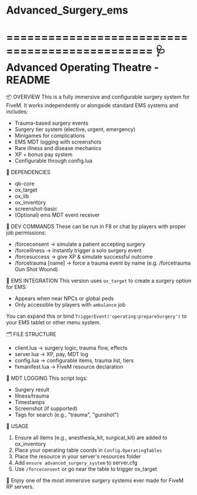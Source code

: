 # Advanced_Surgery_ems

===============================================
🩺 Advanced Operating Theatre - README
===============================================

📦 OVERVIEW
This is a fully immersive and configurable surgery system for FiveM.
It works independently or alongside standard EMS systems and includes:

- Trauma-based surgery events
- Surgery tier system (elective, urgent, emergency)
- Minigames for complications
- EMS MDT logging with screenshots
- Rare illness and disease mechanics
- XP + bonus pay system
- Configurable through config.lua

🧰 DEPENDENCIES
- qb-core
- ox_target
- ox_lib
- ox_inventory
- screenshot-basic
- (Optional) ems MDT event receiver

🧪 DEV COMMANDS
These can be run in F8 or chat by players with proper job permissions:

- /forceconsent     → simulate a patient accepting surgery
- /forceillness     → instantly trigger a solo surgery event
- /forcesuccess     → give XP & simulate successful outcome
- /forcetrauma [name] → force a trauma event by name (e.g. /forcetrauma Gun Shot Wound)

🎯 EMS INTEGRATION
This version uses `ox_target` to create a surgery option for EMS:

- Appears when near NPCs or global peds
- Only accessible by players with `ambulance` job

You can expand this or bind `TriggerEvent('operating:prepareSurgery')` to your EMS tablet or other menu system.

🗂 FILE STRUCTURE
- client.lua           → surgery logic, trauma flow, effects
- server.lua           → XP, pay, MDT log
- config.lua           → configurable items, trauma list, tiers
- fxmanifest.lua       → FiveM resource declaration

🧾 MDT LOGGING
This script logs:
- Surgery result
- Illness/trauma
- Timestamps
- Screenshot (if supported)
- Tags for search (e.g., "trauma", "gunshot")

🧠 USAGE
1. Ensure all items (e.g., anesthesia_kit, surgical_kit) are added to ox_inventory
2. Place your operating table coords in `Config.OperatingTables`
3. Place the resource in your server's resources folder
4. Add `ensure advanced_surgery_system` to server.cfg
5. Use `/forceconsent` or go near the table to trigger ox_target

🎉 Enjoy one of the most immersive surgery systems ever made for FiveM RP servers.
